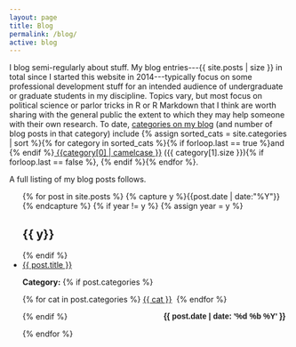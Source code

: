 ```yaml
---
layout: page
title: Blog
permalink: /blog/
active: blog
---
```


I blog semi-regularly about stuff. My blog entries---{{ site.posts | size }} in total since I started this website in 2014---typically focus on some professional development stuff for an intended audience of undergraduate or graduate students in my discipline. Topics vary, but most focus on political science or parlor tricks in R or R Markdown that I think are worth sharing with the general public the extent to which they may help someone with their own research. To date, <a href="/categories">categories on my blog</a> (and number of blog posts in that category) include {% assign sorted_cats = site.categories | sort  %}{% for category in sorted_cats %}{% if forloop.last == true %}and {% endif %}<a href="/categories/#{{category[0]}}" style="font-weight:normal;"> {{category[0] | camelcase }}</a> ({{ category[1].size  }}){% if forloop.last == false %}, {% endif %}{% endfor %}. 

A full listing of my blog posts follows.


<!-- {% assign sorted_cats = site.categories | sort  %}{% for category in sorted_cats %}{% if forloop.last == true %}and {% endif %}<a href="/categories/#{{category[0]}}" style="font-weight:normal;">{{category[0] | camelcase }}</a> ({{ category[1].size  }}){% if forloop.last == false %},{% endif %} {% endfor %} -->



<ul id="archive">
{% for post in site.posts %}
  {% capture y %}{{post.date | date:"%Y"}}{% endcapture %}
  {% if year != y %}
    {% assign year = y %}
    <h2 class="blogyear">{{ y}}</h2>
  {% endif %}
<li class="archiveposturl"><span><a href="{{ post.url }}" title="{{ post.title }}">{{ post.title }}</a></span><br/>
<span class = "postlower">

<!--<strong>Author:</strong> {{post.author}} -->
<strong>Category:</strong>  {% if post.categories %}
 
  {% for cat in post.categories %}
  <a href="/categories/#{{ cat }}" title="{{ cat }}">{{ cat }}</a>&nbsp;
  {% endfor %}

{% endif %} <!-- {{ post.categories | first }} -->
<strong style="font-size:100%; font-family: 'Titillium Web', sans-serif; float:right; padding-right: .5em">{{ post.date | date: '%d %b %Y' }}</strong> 
</span> 

</li>
{% endfor %}
</ul>

<!-- {{ post.date | date: '%m %d, %Y' }} -->
